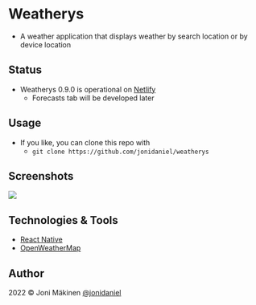 # Weatherys

- A weather application that displays weather by search location or by device location

## Status

- Weatherys 0.9.0 is operational on [Netlify](https://weatherys.netlify.app/)
  - Forecasts tab will be developed later

## Usage

- If you like, you can clone this repo with
  - `git clone https://github.com/jonidaniel/weatherys`

## Screenshots

![](screenshots/.png?raw=true)

## Technologies & Tools

- [React Native](https://reactnative.dev/)
- [OpenWeatherMap](https://openweathermap.org/)

## Author

2022 © Joni Mäkinen [@jonidaniel](https://github.com/jonidaniel)
